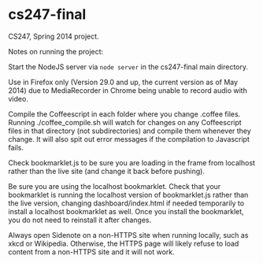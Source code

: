 cs247-final
===========

CS247, Spring 2014 project.


Notes on running the project:

Start the NodeJS server via `node server` in the cs247-final main directory.

Use in Firefox only (Version 29.0 and up, the current version as of May 2014) due to MediaRecorder in Chrome being unable to record audio with video.

Compile the Coffeescript in each folder where you change .coffee files. Running ./coffee_compile.sh will watch for changes on any Coffeescript files in that directory (not subdirectories) and compile them whenever they change. It will also spit out error messages if the compilation to Javascript fails.

Check bookmarklet.js to be sure you are loading in the frame from localhost rather than the live site (and change it back before pushing).

Be sure you are using the localhost bookmarklet. Check that your bookmarklet is running the localhost version of bookmarklet.js rather than the live version, changing dashboard/index.html if needed temporarily to install a localhost bookmarklet as well. Once you install the bookmarklet, you do not need to reinstall it after changes.

Always open Sidenote on a non-HTTPS site when running locally, such as xkcd or Wikipedia. Otherwise, the HTTPS page will likely refuse to load content from a non-HTTPS site and it will not work.